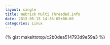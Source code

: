 ```yaml
---
layout: single                                                                                                              
title: Webrick Multi Threaded.Info                                                                                                                       
date: 2015-05-15 14:36:05+00:00                                                                                                                        
categories: Linux                                                                                                                
---                                                                                                                              
```


{% gist makeittotop/c2b0dea514793d9e59a3 %}                                                                                                           

